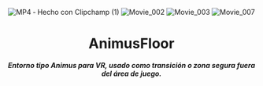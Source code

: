 <header>

![MP4 ‐ Hecho con Clipchamp (1)](https://github.com/user-attachments/assets/24ee1099-06e0-4107-9c9b-cf8b3440f2da)
![Movie_002](https://github.com/user-attachments/assets/9012a12d-dac3-4a94-bbd7-0f12a764b098)
![Movie_003](https://github.com/user-attachments/assets/329c6713-ae85-4e50-b8e6-ec216b2bda9a)
![Movie_007](https://github.com/user-attachments/assets/82e9f30b-4613-4cfd-bda3-e45fd13ef948)

# **AnimusFloor**

_**Entorno tipo Animus para VR, usado como transición o zona segura fuera del área de juego.**_


</header>
   
<footer>
   
</footer>
